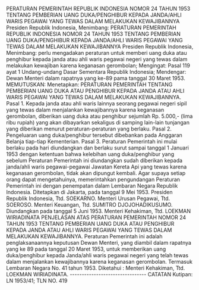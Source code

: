  PERATURAN PEMERINTAH REPUBLIK INDONESIA NOMOR 24 TAHUN 1953 TENTANG PEMBERIAN UANG DUKA/PENGHIBUR KEPADA JANDA/AHLI WARIS PEGAWAI YANG TEWAS DALAM MELAKUKAN KEWAJIBANNYA Presiden Republik Indonesia, Menimbang: PERATURAN PEMERINTAH REPUBLIK INDONESIA NOMOR 24 TAHUN 1953 TENTANG PEMBERIAN UANG DUKA/PENGHIBUR KEPADA JANDA/AHLI WARIS PEGAWAI YANG TEWAS DALAM MELAKUKAN KEWAJIBANNYA Presiden Republik Indonesia, Menimbang: perlu mengadakan peraturan untuk memberi uang duka atau penghibur kepada janda atau ahli waris pegawai negeri yang tewas dalam melakukan kewajiban karena keganasan gerombolan;
Mengingat:
 Pasal 119 ayat 1 Undang-undang Dasar Sementara Republik Indonesia; Mendengar: Dewan Menteri dalam rapatnya yang ke-89 pama tanggal 30 Maret 1953. MEMUTUSKAN: Menetapkan: PERATURAN PEMERINTAH TENTANG PEMBERIAN UANG DUKA ATAU PENGHIBUR KEPADA JANDA ATAU AHLI WARIS PEGAWAI YANG TEWAS DALAM MELAKUKAN KEWAJIBANNYA. Pasal 1. Kepada janda atau ahli waris lainnya seorang pegawai negeri sipil yang tewas dalam menjalankan kewajibannya karena keganasan gerombolan, diberikan uang duka atau penghibur sejumlah Rp. 5.000,- (lima ribu rupiah) yang akan dibayarkan sekaligus di samping lain-lain tunjangan yang diberikan menurut peraturan-peraturan yang berlaku. Pasal 2. Pengeluaran uang duka/penghibur tersebut dibebankan pada Anggaran Belanja tiap-tiap Kementerian. Pasal 3. Peraturan Pemerintah ini mulai berlaku pada hari diundangkan dan berlaku surut sampai tanggal 1 Januari 1953 dengan ketentuan bahwa kelebihan uang duka/penghibur yang sebelum Peraturan Pemerintah ini diundangkan sudah diberikan kepada janda/ahli waris pegawai-pegawai Jawatan Kereta Api yang tewas karena keganasan gerombolan, tidak akan dipungut kembali. Agar supaya setiap orang dapat mengetahuinya, memerintahkan pengundangan Peraturan Pemerintah ini dengan penempatan dalam Lembaran Negara Republik Indonesia. Ditetapkan di Jakarta, pada tanggal 9 Mei 1953. Presiden Republik Indonesia, Ttd. SOEKARNO. Menteri Urusan Pegawai, Ttd. SOEROSO. Menteri Keuangan, Ttd. SUMITRO DJOJOHADIKUSUMO. Diundangkan pada tanggal 5 Juni 1953. Menteri Kehakiman, Ttd. LOEKMAN WIRIADINATA PENJELASAN ATAS PERATURAN PEMERINTAH NOMOR 24 TAHUN 1953 TENTANG PEMBERIAN UANG DUKA ATAU PENGHIBUR KEPADA JANDA ATAU AHLI WARIS PEGAWAI YANG TEWAS DALAM MELAKUKAN KEWAJIBANNYA. Peraturan Pemerintah ini adalah penglaksanaannya keputusan Dewan Menteri, yang diambil dalam rapatnya yang ke 89 pada tanggal 20 Maret 1953, untuk memberikan uang duka/penghibur kepada Janda/ahli waris pegawai negeri yang telah tewas dalam menjalankan kewajibannya karena keganasan gerombolan. Termasuk Lembaran Negara No. 41 tahun 1953. Diketahui : Menteri Kehakiman, Ttd. LOEKMAN WIRIADINATA. -------------------------------- CATATAN Kutipan: LN 1953/41; TLN NO. 419